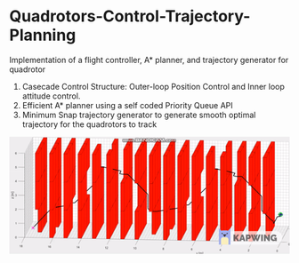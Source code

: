 # Quadrotors-Control-Trajectory-Planning
Implementation of a flight controller, A* planner, and trajectory generator for quadrotor

1. Casecade Control Structure: Outer-loop Position Control and Inner loop attitude control.
2. Efficient A* planner using a self coded Priority Queue API
3. Minimum Snap trajectory generator to generate smooth optimal trajectory for the quadrotors to track

![](quad_demo.gif)
